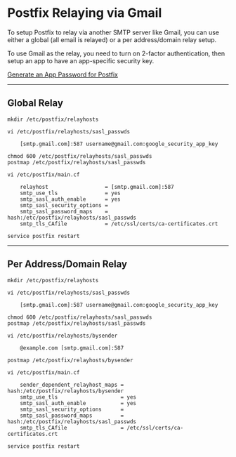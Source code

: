 # Postfix Relaying via Gmail

To setup Postfix to relay via another SMTP server like Gmail, you can use either
a global (all email is relayed) or a per address/domain relay setup.

To use Gmail as the relay, you need to turn on 2-factor authentication, then
setup an app to have an app-specific security key.

[Generate an App Password for Postfix](https://www.linode.com/docs/guides/configure-postfix-to-send-mail-using-gmail-and-google-workspace-on-debian-or-ubuntu/#generate-an-app-password-for-postfix)

--------------------------------------------------------------------------------

## Global Relay

    mkdir /etc/postfix/relayhosts

    vi /etc/postfix/relayhosts/sasl_passwds

        [smtp.gmail.com]:587 username@gmail.com:google_security_app_key

    chmod 600 /etc/postfix/relayhosts/sasl_passwds
    postmap /etc/postfix/relayhosts/sasl_passwds

    vi /etc/postfix/main.cf

        relayhost                  = [smtp.gmail.com]:587
        smtp_use_tls               = yes
        smtp_sasl_auth_enable      = yes
        smtp_sasl_security_options =
        smtp_sasl_password_maps    = hash:/etc/postfix/relayhosts/sasl_passwds
        smtp_tls_CAfile            = /etc/ssl/certs/ca-certificates.crt

    service postfix restart

--------------------------------------------------------------------------------

## Per Address/Domain Relay

    mkdir /etc/postfix/relayhosts

    vi /etc/postfix/relayhosts/sasl_passwds

        [smtp.gmail.com]:587 username@gmail.com:google_security_app_key

    chmod 600 /etc/postfix/relayhosts/sasl_passwds
    postmap /etc/postfix/relayhosts/sasl_passwds

    vi /etc/postfix/relayhosts/bysender

        @example.com [smtp.gmail.com]:587

    postmap /etc/postfix/relayhosts/bysender

    vi /etc/postfix/main.cf

        sender_dependent_relayhost_maps = hash:/etc/postfix/relayhosts/bysender
        smtp_use_tls                    = yes
        smtp_sasl_auth_enable           = yes
        smtp_sasl_security_options      =
        smtp_sasl_password_maps         = hash:/etc/postfix/relayhosts/sasl_passwds
        smtp_tls_CAfile                 = /etc/ssl/certs/ca-certificates.crt

    service postfix restart
